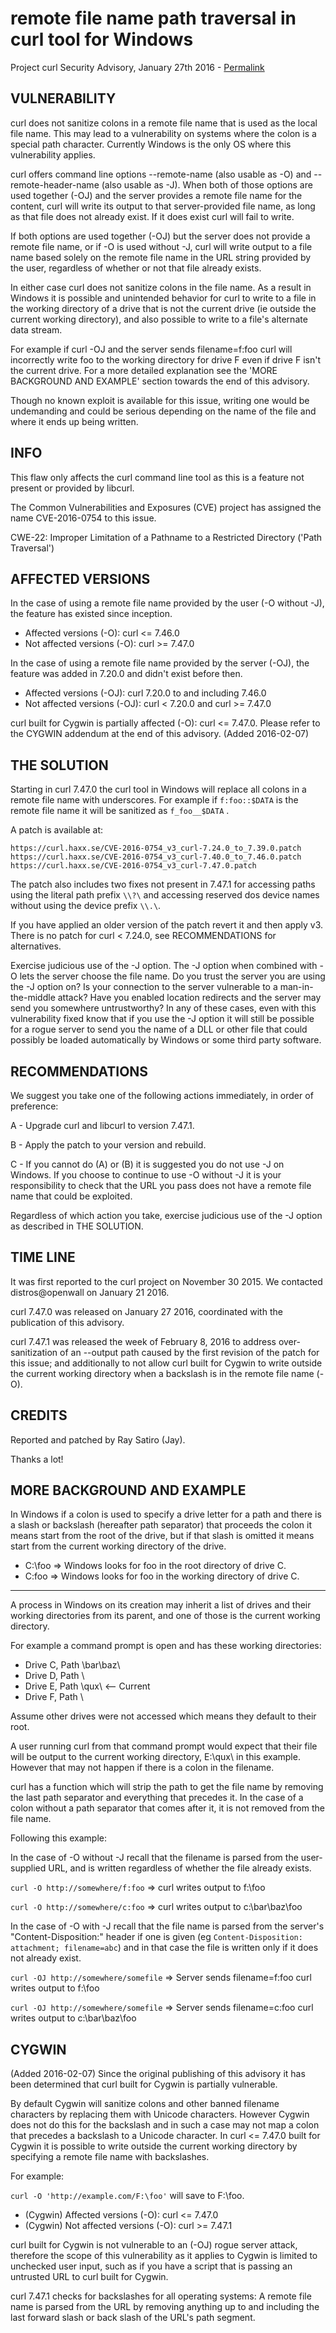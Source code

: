 remote file name path traversal in curl tool for Windows
========================================================

Project curl Security Advisory, January 27th 2016 -
[Permalink](https://curl.haxx.se/docs/CVE-2016-0754.html)

VULNERABILITY
-------------

curl does not sanitize colons in a remote file name that is used as the local
file name. This may lead to a vulnerability on systems where the colon is a
special path character. Currently Windows is the only OS where this
vulnerability applies.

curl offers command line options --remote-name (also usable as -O) and
--remote-header-name (also usable as -J). When both of those options are used
together (-OJ) and the server provides a remote file name for the content,
curl will write its output to that server-provided file name, as long as that
file does not already exist. If it does exist curl will fail to write.

If both options are used together (-OJ) but the server does not provide a
remote file name, or if -O is used without -J, curl will write output to a
file name based solely on the remote file name in the URL string provided by
the user, regardless of whether or not that file already exists.

In either case curl does not sanitize colons in the file name. As a result in
Windows it is possible and unintended behavior for curl to write to a file in
the working directory of a drive that is not the current drive (ie outside the
current working directory), and also possible to write to a file's alternate
data stream.

For example if curl -OJ and the server sends filename=f:foo curl will
incorrectly write foo to the working directory for drive F even if drive F
isn't the current drive. For a more detailed explanation see the 'MORE
BACKGROUND AND EXAMPLE' section towards the end of this advisory.

Though no known exploit is available for this issue, writing one would be
undemanding and could be serious depending on the name of the file and where
it ends up being written.

INFO
----

This flaw only affects the curl command line tool as this is a feature not
present or provided by libcurl.

The Common Vulnerabilities and Exposures (CVE) project has assigned the name
CVE-2016-0754 to this issue.

CWE-22: Improper Limitation of a Pathname to a Restricted Directory ('Path Traversal')

AFFECTED VERSIONS
-----------------

In the case of using a remote file name provided by the user (-O without -J),
the feature has existed since inception.

- Affected versions (-O): curl <= 7.46.0
- Not affected versions (-O): curl >= 7.47.0

In the case of using a remote file name provided by the server (-OJ), the
feature was added in 7.20.0 and didn't exist before then.

- Affected versions (-OJ): curl 7.20.0 to and including 7.46.0
- Not affected versions (-OJ): curl < 7.20.0 and curl >= 7.47.0

curl built for Cygwin is partially affected (-O): curl <= 7.47.0. Please refer
to the CYGWIN addendum at the end of this advisory. (Added 2016-02-07)

THE SOLUTION
------------

Starting in curl 7.47.0 the curl tool in Windows will replace all colons in a
remote file name with underscores. For example if `f:foo::$DATA` is the remote
file name it will be sanitized as `f_foo__$DATA` .

A patch is available at:

    https://curl.haxx.se/CVE-2016-0754_v3_curl-7.24.0_to_7.39.0.patch
    https://curl.haxx.se/CVE-2016-0754_v3_curl-7.40.0_to_7.46.0.patch
    https://curl.haxx.se/CVE-2016-0754_v3_curl-7.47.0.patch

The patch also includes two fixes not present in 7.47.1 for accessing paths
using the literal path prefix ` \\?\ ` and accessing reserved dos device names
without using the device prefix ` \\.\ `.

If you have applied an older version of the patch revert it and then apply v3.
There is no patch for curl < 7.24.0, see RECOMMENDATIONS for alternatives.

Exercise judicious use of the -J option. The -J option when combined with -O
lets the server choose the file name. Do you trust the server you are using
the -J option on? Is your connection to the server vulnerable to a
man-in-the-middle attack? Have you enabled location redirects and the server
may send you somewhere untrustworthy? In any of these cases, even with this
vulnerability fixed know that if you use the -J option it will still be
possible for a rogue server to send you the name of a DLL or other file that
could possibly be loaded automatically by Windows or some third party
software.

RECOMMENDATIONS
---------------

We suggest you take one of the following actions immediately, in order of
preference:

 A - Upgrade curl and libcurl to version 7.47.1.

 B - Apply the patch to your version and rebuild.

 C - If you cannot do (A) or (B) it is suggested you do not use -J on Windows.
     If you choose to continue to use -O without -J it is your responsibility
     to check that the URL you pass does not have a remote file name that could
     be exploited.

Regardless of which action you take, exercise judicious use of the -J option as
described in THE SOLUTION.

TIME LINE
---------

It was first reported to the curl project on November 30 2015. We contacted
distros@openwall on January 21 2016.

curl 7.47.0 was released on January 27 2016, coordinated with the publication
of this advisory.

curl 7.47.1 was released the week of February 8, 2016 to address
over-sanitization of an --output path caused by the first revision of the
patch for this issue; and additionally to not allow curl built for Cygwin to
write outside the current working directory when a backslash is in the remote
file name (-O).

CREDITS
-------

Reported and patched by Ray Satiro (Jay).

Thanks a lot!

MORE BACKGROUND AND EXAMPLE
---------------------------

In Windows if a colon is used to specify a drive letter for a path and there
is a slash or backslash (hereafter path separator) that proceeds the colon it
means start from the root of the drive, but if that slash is omitted it means
start from the current working directory of the drive.

 - C:\foo => Windows looks for foo in the root directory of drive C.
 - C:foo => Windows looks for foo in the working directory of drive C.

---

A process in Windows on its creation may inherit a list of drives and their
working directories from its parent, and one of those is the current working
directory.

For example a command prompt is open and has these working directories:

 - Drive C, Path \bar\baz\
 - Drive D, Path \
 - Drive E, Path \qux\    <-- Current
 - Drive F, Path \

Assume other drives were not accessed which means they default to their root.

A user running curl from that command prompt would expect that their file will
be output to the current working directory, E:\qux\ in this example. However
that may not happen if there is a colon in the filename.

curl has a function which will strip the path to get the file name by removing
the last path separator and everything that precedes it. In the case of a colon
without a path separator that comes after it, it is not removed from the file
name.

Following this example:

In the case of -O without -J recall that the filename is parsed from the user-
supplied URL, and is written regardless of whether the file already exists.

`curl -O http://somewhere/f:foo` => curl writes output to f:\foo

`curl -O http://somewhere/c:foo` => curl writes output to c:\bar\baz\foo

In the case of -O with -J recall that the file name is parsed from the
server's "Content-Disposition:" header if one is given (eg
`Content-Disposition: attachment; filename=abc`) and in that case the file is
written only if it does not already exist.

`curl -OJ http://somewhere/somefile` => Server sends filename=f:foo
                                        curl writes output to f:\foo

`curl -OJ http://somewhere/somefile` => Server sends filename=c:foo
                                        curl writes output to c:\bar\baz\foo

CYGWIN
------
(Added 2016-02-07) Since the original publishing of this advisory it has been
determined that curl built for Cygwin is partially vulnerable.

By default Cygwin will sanitize colons and other banned filename characters by
replacing them with Unicode characters. However Cygwin does not do this for the
backslash and in such a case may not map a colon that precedes a backslash to a
Unicode character. In curl <= 7.47.0 built for Cygwin it is possible to write
outside the current working directory by specifying a remote file name with
backslashes.

For example:

`curl -O 'http://example.com/F:\foo'` will save to F:\foo.

- (Cygwin) Affected versions (-O): curl <= 7.47.0
- (Cygwin) Not affected versions (-O): curl >= 7.47.1

curl built for Cygwin is not vulnerable to an (-OJ) rogue server attack,
therefore the scope of this vulnerability as it applies to Cygwin is limited to
unchecked user input, such as if you have a script that is passing an untrusted
URL to curl built for Cygwin.

curl 7.47.1 checks for backslashes for all operating systems: A remote file
name is parsed from the URL by removing anything up to and including the last
forward slash or back slash of the URL's path segment.
